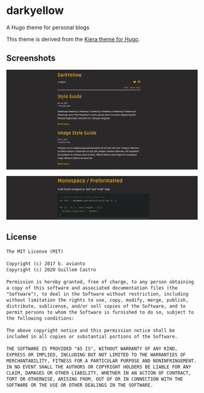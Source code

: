 # darkyellow
A Hugo theme for personal blogs

This theme is derived from the [Kiera theme for Hugo](https://github.com/avianto/hugo-kiera).

## Screenshots

![](images/screenshot.png)

![](images/syntax.png)

## License

```
The MIT License (MIT)

Copyright (c) 2017 b. avianto
Copyright (c) 2020 Guillem Castro

Permission is hereby granted, free of charge, to any person obtaining a copy of this software and associated documentation files (the "Software"), to deal in the Software without restriction, including without limitation the rights to use, copy, modify, merge, publish, distribute, sublicense, and/or sell copies of the Software, and to permit persons to whom the Software is furnished to do so, subject to the following conditions:

The above copyright notice and this permission notice shall be included in all copies or substantial portions of the Software.

THE SOFTWARE IS PROVIDED "AS IS", WITHOUT WARRANTY OF ANY KIND, EXPRESS OR IMPLIED, INCLUDING BUT NOT LIMITED TO THE WARRANTIES OF MERCHANTABILITY, FITNESS FOR A PARTICULAR PURPOSE AND NONINFRINGEMENT. IN NO EVENT SHALL THE AUTHORS OR COPYRIGHT HOLDERS BE LIABLE FOR ANY CLAIM, DAMAGES OR OTHER LIABILITY, WHETHER IN AN ACTION OF CONTRACT, TORT OR OTHERWISE, ARISING FROM, OUT OF OR IN CONNECTION WITH THE SOFTWARE OR THE USE OR OTHER DEALINGS IN THE SOFTWARE.
```